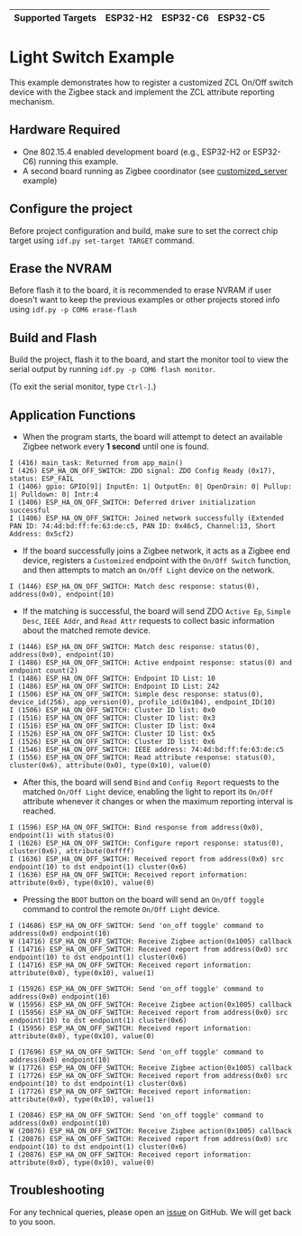| Supported Targets | ESP32-H2 | ESP32-C6 | ESP32-C5 |
| ----------------- | -------- | -------- | -------- |

# Light Switch Example 

This example demonstrates how to register a customized ZCL On/Off switch device with the Zigbee stack and implement the ZCL attribute reporting mechanism.

## Hardware Required

* One 802.15.4 enabled development board (e.g., ESP32-H2 or ESP32-C6) running this example.
* A second board running as Zigbee coordinator (see [customized_server](../customized_server/) example)

## Configure the project

Before project configuration and build, make sure to set the correct chip target using `idf.py set-target TARGET` command.

## Erase the NVRAM 

Before flash it to the board, it is recommended to erase NVRAM if user doesn't want to keep the previous examples or other projects stored info 
using `idf.py -p COM6 erase-flash`

## Build and Flash

Build the project, flash it to the board, and start the monitor tool to view the serial output by running `idf.py -p COM6 flash monitor`.

(To exit the serial monitor, type ``Ctrl-]``.)

## Application Functions

- When the program starts, the board will attempt to detect an available Zigbee network every **1 second** until one is found.
```
I (416) main_task: Returned from app_main()
I (426) ESP_HA_ON_OFF_SWITCH: ZDO signal: ZDO Config Ready (0x17), status: ESP_FAIL
I (1406) gpio: GPIO[9]| InputEn: 1| OutputEn: 0| OpenDrain: 0| Pullup: 1| Pulldown: 0| Intr:4 
I (1406) ESP_HA_ON_OFF_SWITCH: Deferred driver initialization successful
I (1406) ESP_HA_ON_OFF_SWITCH: Joined network successfully (Extended PAN ID: 74:4d:bd:ff:fe:63:de:c5, PAN ID: 0x46c5, Channel:13, Short Address: 0x5cf2)
```

- If the board successfully joins a Zigbee network, it acts as a Zigbee end device, registers a `Customized` endpoint with the `On/Off Switch` function,
  and then attempts to match an `On/Off Light` device on the network.
```
I (1446) ESP_HA_ON_OFF_SWITCH: Match desc response: status(0), address(0x0), endpoint(10)
```

- If the matching is successful, the board will send ZDO `Active Ep`, `Simple Desc`, `IEEE Addr`, and `Read Attr` requests to collect basic information
  about the matched remote device.
```
I (1446) ESP_HA_ON_OFF_SWITCH: Match desc response: status(0), address(0x0), endpoint(10)
I (1486) ESP_HA_ON_OFF_SWITCH: Active endpoint response: status(0) and endpoint count(2)
I (1486) ESP_HA_ON_OFF_SWITCH: Endpoint ID List: 10
I (1486) ESP_HA_ON_OFF_SWITCH: Endpoint ID List: 242
I (1506) ESP_HA_ON_OFF_SWITCH: Simple desc response: status(0), device_id(256), app_version(0), profile_id(0x104), endpoint_ID(10)
I (1506) ESP_HA_ON_OFF_SWITCH: Cluster ID list: 0x0
I (1516) ESP_HA_ON_OFF_SWITCH: Cluster ID list: 0x3
I (1516) ESP_HA_ON_OFF_SWITCH: Cluster ID list: 0x4
I (1526) ESP_HA_ON_OFF_SWITCH: Cluster ID list: 0x5
I (1526) ESP_HA_ON_OFF_SWITCH: Cluster ID list: 0x6
I (1546) ESP_HA_ON_OFF_SWITCH: IEEE address: 74:4d:bd:ff:fe:63:de:c5
I (1556) ESP_HA_ON_OFF_SWITCH: Read attribute response: status(0), cluster(0x6), attribute(0x0), type(0x10), value(0)
```

- After this, the board will send `Bind` and `Config Report` requests to the matched `On/Off Light` device, enabling the light to report its `On/Off`
  attribute whenever it changes or when the maximum reporting interval is reached.
```
I (1596) ESP_HA_ON_OFF_SWITCH: Bind response from address(0x0), endpoint(1) with status(0)
I (1626) ESP_HA_ON_OFF_SWITCH: Configure report response: status(0), cluster(0x6), attribute(0xffff)
I (1636) ESP_HA_ON_OFF_SWITCH: Received report from address(0x0) src endpoint(10) to dst endpoint(1) cluster(0x6)
I (1636) ESP_HA_ON_OFF_SWITCH: Received report information: attribute(0x0), type(0x10), value(0)
```

- Pressing the `BOOT` button on the board will send an `On/Off toggle` command to control the remote `On/Off Light` device.
```
I (14686) ESP_HA_ON_OFF_SWITCH: Send 'on_off toggle' command to address(0x0) endpoint(10)
W (14716) ESP_HA_ON_OFF_SWITCH: Receive Zigbee action(0x1005) callback
I (14716) ESP_HA_ON_OFF_SWITCH: Received report from address(0x0) src endpoint(10) to dst endpoint(1) cluster(0x6)
I (14716) ESP_HA_ON_OFF_SWITCH: Received report information: attribute(0x0), type(0x10), value(1)

I (15926) ESP_HA_ON_OFF_SWITCH: Send 'on_off toggle' command to address(0x0) endpoint(10)
W (15956) ESP_HA_ON_OFF_SWITCH: Receive Zigbee action(0x1005) callback
I (15956) ESP_HA_ON_OFF_SWITCH: Received report from address(0x0) src endpoint(10) to dst endpoint(1) cluster(0x6)
I (15956) ESP_HA_ON_OFF_SWITCH: Received report information: attribute(0x0), type(0x10), value(0)

I (17696) ESP_HA_ON_OFF_SWITCH: Send 'on_off toggle' command to address(0x0) endpoint(10)
W (17726) ESP_HA_ON_OFF_SWITCH: Receive Zigbee action(0x1005) callback
I (17726) ESP_HA_ON_OFF_SWITCH: Received report from address(0x0) src endpoint(10) to dst endpoint(1) cluster(0x6)
I (17726) ESP_HA_ON_OFF_SWITCH: Received report information: attribute(0x0), type(0x10), value(1)

I (20846) ESP_HA_ON_OFF_SWITCH: Send 'on_off toggle' command to address(0x0) endpoint(10)
W (20876) ESP_HA_ON_OFF_SWITCH: Receive Zigbee action(0x1005) callback
I (20876) ESP_HA_ON_OFF_SWITCH: Received report from address(0x0) src endpoint(10) to dst endpoint(1) cluster(0x6)
I (20876) ESP_HA_ON_OFF_SWITCH: Received report information: attribute(0x0), type(0x10), value(0)
```

## Troubleshooting

For any technical queries, please open an [issue](https://github.com/espressif/esp-zigbee-sdk/issues) on GitHub. We will get back to you soon.
